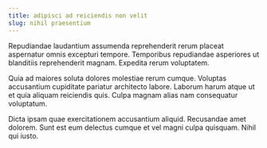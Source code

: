 ```yaml
---
title: adipisci ad reiciendis non velit
slug: nihil praesentium
---
```


Repudiandae laudantium assumenda reprehenderit rerum placeat aspernatur omnis excepturi tempore. Temporibus repudiandae asperiores ut blanditiis reprehenderit magnam. Expedita rerum voluptatem.

Quia ad maiores soluta dolores molestiae rerum cumque. Voluptas accusantium cupiditate pariatur architecto labore. Laborum harum atque ut et quia aliquam reiciendis quis. Culpa magnam alias nam consequatur voluptatum.

Dicta ipsam quae exercitationem accusantium aliquid. Recusandae amet dolorem. Sunt est eum delectus cumque et vel magni culpa quisquam. Nihil qui iusto.
